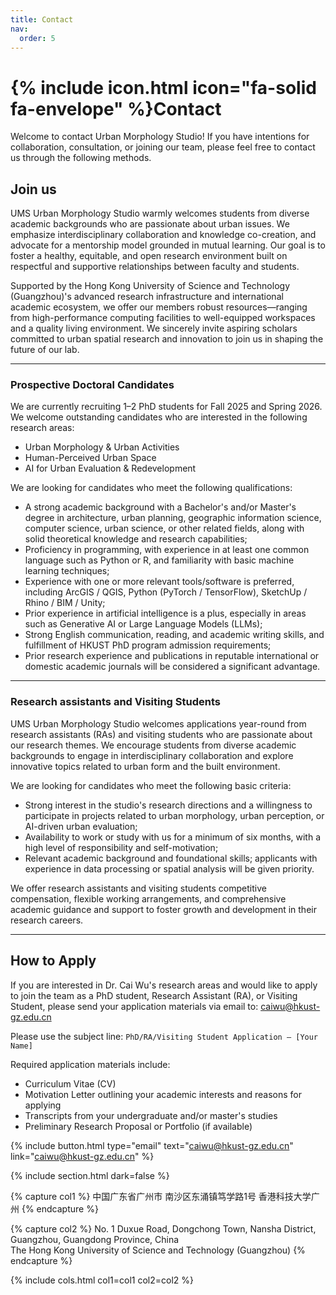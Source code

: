 ```yaml
---
title: Contact
nav:
  order: 5
---
```


# {% include icon.html icon="fa-solid fa-envelope" %}Contact
Welcome to contact Urban Morphology Studio! If you have intentions for collaboration, consultation, or joining our team, please feel free to contact us through the following methods.

## Join us

UMS Urban Morphology Studio warmly welcomes students from diverse academic backgrounds who are passionate about urban issues. We emphasize interdisciplinary collaboration and knowledge co-creation, and advocate for a mentorship model grounded in mutual learning. Our goal is to foster a healthy, equitable, and open research environment built on respectful and supportive relationships between faculty and students.

Supported by the Hong Kong University of Science and Technology (Guangzhou)'s advanced research infrastructure and international academic ecosystem, we offer our members robust resources—ranging from high-performance computing facilities to well-equipped workspaces and a quality living environment. We sincerely invite aspiring scholars committed to urban spatial research and innovation to join us in shaping the future of our lab.

---

### Prospective Doctoral Candidates

We are currently recruiting 1–2 PhD students for Fall 2025 and Spring 2026. We welcome outstanding candidates who are interested in the following research areas:

*   Urban Morphology & Urban Activities
*   Human-Perceived Urban Space
*   AI for Urban Evaluation & Redevelopment

We are looking for candidates who meet the following qualifications:

*   A strong academic background with a Bachelor's and/or Master's degree in architecture, urban planning, geographic information science, computer science, urban science, or other related fields, along with solid theoretical knowledge and research capabilities;
*   Proficiency in programming, with experience in at least one common language such as Python or R, and familiarity with basic machine learning techniques;
*   Experience with one or more relevant tools/software is preferred, including ArcGIS / QGIS, Python (PyTorch / TensorFlow), SketchUp / Rhino / BIM / Unity;
*   Prior experience in artificial intelligence is a plus, especially in areas such as Generative AI or Large Language Models (LLMs);
*   Strong English communication, reading, and academic writing skills, and fulfillment of HKUST PhD program admission requirements;
*   Prior research experience and publications in reputable international or domestic academic journals will be considered a significant advantage.

---

### Research assistants and Visiting Students

UMS Urban Morphology Studio welcomes applications year-round from research assistants (RAs) and visiting students who are passionate about our research themes. We encourage students from diverse academic backgrounds to engage in interdisciplinary collaboration and explore innovative topics related to urban form and the built environment.

We are looking for candidates who meet the following basic criteria:

*   Strong interest in the studio's research directions and a willingness to participate in projects related to urban morphology, urban perception, or AI-driven urban evaluation;
*   Availability to work or study with us for a minimum of six months, with a high level of responsibility and self-motivation;
*   Relevant academic background and foundational skills; applicants with experience in data processing or spatial analysis will be given priority.

We offer research assistants and visiting students competitive compensation, flexible working arrangements, and comprehensive academic guidance and support to foster growth and development in their research careers.

---

## How to Apply

If you are interested in Dr. Cai Wu's research areas and would like to apply to join the team as a PhD student, Research Assistant (RA), or Visiting Student, please send your application materials via email to: [caiwu@hkust-gz.edu.cn](mailto:caiwu@hkust-gz.edu.cn)

Please use the subject line:
`PhD/RA/Visiting Student Application – [Your Name]`

Required application materials include:

*   Curriculum Vitae (CV)
*   Motivation Letter outlining your academic interests and reasons for applying
*   Transcripts from your undergraduate and/or master's studies
*   Preliminary Research Proposal or Portfolio (if available)

{%
  include button.html
  type="email"
  text="caiwu@hkust-gz.edu.cn"
  link="caiwu@hkust-gz.edu.cn"
%}

{% include section.html dark=false %}

{% capture col1 %}
中国广东省广州市
南沙区东涌镇笃学路1号
香港科技大学广州
{% endcapture %}

{% capture col2 %}
No. 1 Duxue Road, Dongchong Town, Nansha District, Guangzhou, Guangdong Province, China  
The Hong Kong University of Science and Technology (Guangzhou)
{% endcapture %}

{% include cols.html col1=col1 col2=col2 %}

